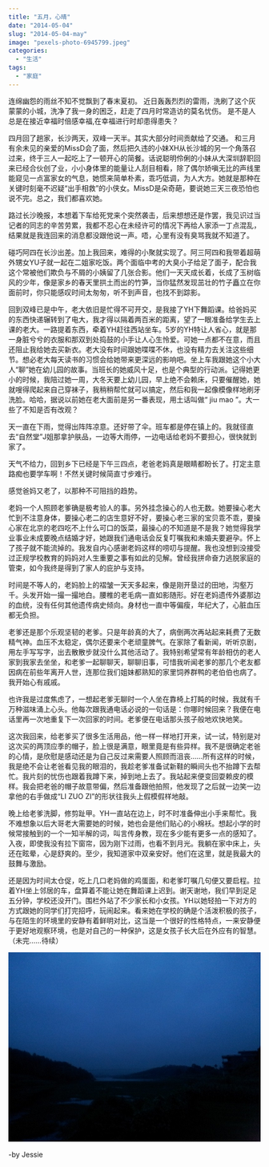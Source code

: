 ```yaml
---
title: "五月，心晴"
date: "2014-05-04"
slug: "2014-05-04-may"
image: "pexels-photo-6945799.jpeg"
categories: 
  - "生活"
tags: 
  - "家庭"
---
```




连绵幽怨的雨丝不知不觉飘到了春末夏初。 近日轰轰烈烈的雷雨，洗刷了这个灰蒙蒙的小城，洗净了我一身的困乏，赶走了四月时常造访的莫名忧伤。 是不是人总是在接近幸福时倍感幸福,在幸福进行时却患得患失？

四月回了趟家，长沙两天，双峰一天半。其实大部分时间贡献给了交通。 和三月有余未见的亲爱的MissD会了面，然后把久违的小妹XH从长沙城的另一个角落召过来，终于三人一起吃上了一顿开心的简餐。话说聪明伶俐的小妹从大深圳辞职回来已经合伙创了业，小小身体里的能量让人刮目相看，除了偶尔娇嗔无比的声线里能窥见一点富家女的气息，她惯来简单朴素，乖巧低调，为人大方。她就是那种在关键时刻毫不迟疑“出手相救”的小侠女。MissD是朵奇葩，要说她三天三夜恐怕也说不完。总之，我们都喜欢她。

路过长沙晚报，本想着下车给死党来个突然袭击，后来想想还是作罢，我见识过当记者的同志的辛苦劳累，我都不忍心在未经许可的情况下再给人家添一丁点混乱，结果就是我连回来的消息都没跟他说一声。唔，心里有没有臭骂我就不知道了。

碰巧阿四在长沙出差。加上我回来，难得的小聚就实现了。阿三阿四和我带着超萌外甥女YU子就一起在二姐家吃饭。两个面临中考的大臭小子给足了面子，配合我这个常被他们欺负与不屑的小姨留了几张合影。他们一天天成长着，长成了玉树临风的少年，像是家乡的春天里拱土而出的竹笋，当你猛然发现茁壮的竹子矗立在你面前时，你只能感叹时间太匆匆，听不到声音，也找不到踪影。

回到双峰已是中午，老大依旧是忙得不可开交，是我接了YH下舞蹈课。给爸妈买的东西快递辗转到了电大，我才得以隔着两百米的距离，望了一眼准备给学生去上课的老大。一路提着东西，牵着YH赶往西站坐车。5岁的YH特让人省心，就是那一身脏兮兮的衣服和那双到处捣鼓的小手让人心生怜爱。可她一点都不在意，而且还阻止我给她去买新衣。老大没有时间跟她喋喋不休，也没有精力去关注这些细节。想必老大每天读书的习惯会给她带来更深远的影响吧。坐上车我跟她这个小大人“聊”她在幼儿园的故事。当班长的她威风十足，也是个典型的行动派。记得她更小的时候，我陪过她一周，大冬天要上幼儿园，早上绝不会赖床，只要催醒她，她就嗖得爬起来自己穿袜子，我稍稍帮忙就可以搞定，然后和我一起像模像样地刷牙洗脸。哈哈，据说以前她在老大面前是另一番表现，用土话叫做“ jiu mao ”。大一些了不知是否有改观？

天一直在下雨，觉得出阵阵凉意。还好带了伞。班车都是停在镇上的。我就径直去“自然堂”J姐那拿护肤品，一边等大雨停，一边电话给老妈不要担心，很快就到家了。

天气不给力，回到乡下已经是下午三四点，老爸老妈真是眼睛都盼长了。打定主意路痴也要学车啊！不然关键时候简直寸步难行。

感觉爸妈又老了，以那种不可阻挡的趋势。

老妈一个人照顾老爹确是极考验人的事。另外挂念操心的人也无数。她要操心老大忙到不注意身体，要操心老二的店生意好不好，要操心老三家的宝贝乖不乖，要操心家在北京的老四吃不上什么可口的饭菜，最操心的不知道是不是我？她觉得我学业事业未成要晚点结婚才好，她跟我们通电话会反复叮嘱我和未婚夫要避孕。怀上了孩子就不能流掉的。我发自内心感谢老妈这样的唠叨与提醒。我也没想到没接受过正规学校教育的妈妈对人生重要之事有如此的见解。曾经我拼命奋力逃脱家庭的管束，如今我终是得到了家人的庇护与支持。

时间是不等人的，老妈脸上的褶皱一天天多起来，像是刚开垦过的田地，沟壑万千。头发开始一撮一撮地白。腰椎的老毛病一直如影随形。好在老妈遗传外婆那边的血统，没有任何其他遗传病史倾向。身材也一直中等偏瘦，年纪大了，心脏血压都无负担。

老爹还是那个乐观坚韧的老爹。只是年龄真的大了，病倒两次再站起来耗费了无数精气神。血压不太稳定，偶尔还要来个老顽童脾气。在家除了看新闻，听听京剧，用左手写写字，出去散散步就没什么其他活动了。我特别希望常有年龄相仿的老人家到我家去坐坐，和老爹一起聊聊天，聊聊旧事，可惜我听闻老爹的那几个老友都因病在前些年离开人世，连那位我们姐妹都熟知的家里饲养群鸭的老伯伯也病了。我开始心有戚戚。

也许我是过度焦虑了，一想起老爹无聊时一个人坐在靠椅上打盹的时候，我就有千万种滋味涌上心头。他每次跟我通电话必说的一句话是：你哪时候回来？我便在电话里再一次地重复下一次回家的时间。老爹便在电话那头孩子般地欢快地笑。

这次我回来，给老爹买了很多生活用品，他一样一样地打开来，试一试，特别是对这次买的两顶应季的帽子，脸上很是满意，眼里竟是有些异样。我不是很确定老爸的心情，是欣慰是感动还是为自己反过来需要人照顾而沮丧……所有这样的时候，我是绝不会让老爸看见我的眼泪的，我趁老爹准备试新鞋的瞬间头也不抬蹲下去帮忙。我片刻的忧伤也跟着我蹲下来，掉到地上去了。我站起来便变回耍赖皮的模样。我会把老爸的帽子故意带偏，然后准备跟他拍照，他发现了之后就一边笑一边拿他的右手做成“LI ZUO ZI”的形状往我头上假模假样地敲。

晚上给老爹洗脚，修剪趾甲。YH一直站在边上，时不时准备伸出小手来帮忙。我不难想象以后大哥老大需要她的时候，她也会是他们贴心的小棉袄。想起小学的时候常接触到的一个一知半解的词，叫言传身教，现在多少能有更多一点的感知了。 入夜，即使我没有拉下窗帘，因为刚下过雨，也看不到月光。我躺在家中床上，头还在眩晕，心是舒爽的。至少，我知道家中双亲安好。他们在这里，就是我最大的鼓舞与激励。

还是因为时间太仓促，吃上几口老妈做的鸡蛋面，和老爹叮嘱几句便又要启程。拉着YH坐上邻居的车，盘算着不能让她在舞蹈课上迟到。谢天谢地，我们早到足足五分钟，学校还没开门。围栏外站了不少家长和小女孩。YH以她轻拍一下对方的方式跟她的同学们打完招呼，玩闹起来。看来她在学校的确是个活泼积极的孩子，与在陌生的环境里的安静有着鲜明对比，这当是一个很好的性格特点，一来安静便于更好地观察环境，也是对自己的一种保护，这是女孩子长大后在外应有的智慧。 （未完……待续）

![](images/psb.jpg)

-by Jessie